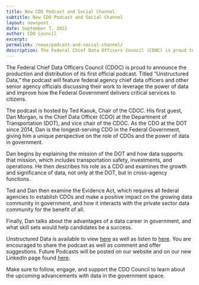 ```yaml
---
title: New CDO Podcast and Social Channel
subtitle: New CDO Podcast and Social Channel
layout: newspost
date: September 7, 2022
author: CDO Council
excerpt: 
permalink: /news/podcast-and-social-channel/
description: The Federal Chief Data Officers Council (CDOC) is proud to announce the production and distribution of its first official podcast. 
---
```


The Federal Chief Data Officers Council (CDOC) is proud to announce the production and distribution of its first official podcast. Titled “Unstructured Data,” the podcast will feature federal agency chief data officers and other senior agency officials discussing their work to leverage the power of data and improve how the Federal Government delivers critical services to citizens.

The podcast is hosted by Ted Kaouk, Chair of the CDOC. His first guest, Dan Morgan, is the Chief Data Officer (CDO) at the Department of Transportation (DOT), and vice chair of the CDOC. As the CDO at the DOT since 2014, Dan is the longest-serving CDO in the Federal Government, giving him a unique perspective on the role of CDOs and the power of data in government.

Dan begins by explaining the mission of the DOT and how data supports that mission, which includes transportation safety, investments, and operations. He then describes his role as a CDO and examines the growth and significance of data, not only at the DOT, but in cross-agency functions.

Ted and Dan then examine the Evidence Act, which requires all federal agencies to establish CDOs and make a positive impact on the growing data community in government, and how it interacts with the private sector data community for the benefit of all.

Finally, Dan talks about the advantages of a data career in government, and what skill sets would help candidates be a success.

Unstructured Data is available to view [here](https://vimeo.com/741193022) as well as listen to [here](https://vimeo.com/747354367). You are encouraged to share the podcast as well as comment and offer suggestions. Future Podcasts will be posted on our website and on our new LinkedIn page found [here](https://www.linkedin.com/company/federal-chief-data-officers-council/).

Make sure to follow, engage, and support the CDO Council to learn about the upcoming advancements with data in the government space.
